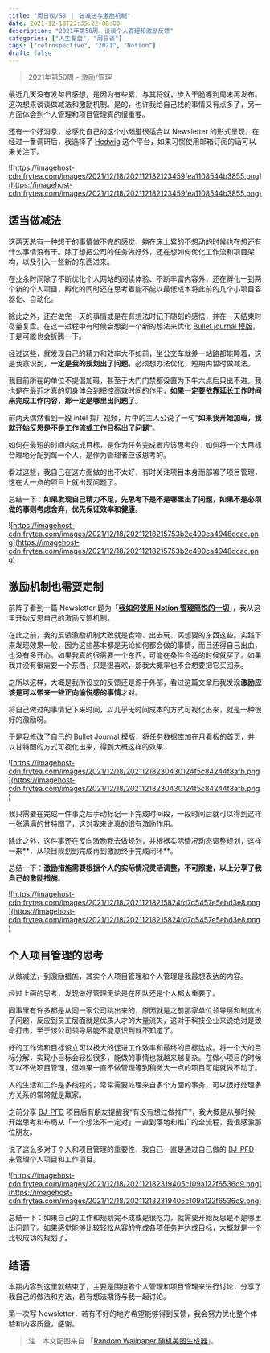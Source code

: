 ```yaml
---
title: "周日谈/50 ｜ 做减法与激励机制"
date: 2021-12-18T23:35:22+08:00
description: "2021年第50周，谈谈个人管理和激励反馈"
categories: ["人生复盘", "周日谈"]
tags: ["retrospective", "2021", "Notion"]
draft: false
---
```


> 2021年第50周 - 激励/管理
> 

最近几天没有发每日感想，是因为有些累，与其将就，步入干脆等到周末再发布。这次想来谈谈做减法和激励机制。是的，也许我给自己找的事情又有点多了，另一方面体会到个人管理和项目管理真的很重要。

还有一个好消息，总感觉自己的这个小频道很适合以 Newsletter 的形式呈现，在经过一番调研后，我选择了 [Hedwig](https://frytea.hedwig.pub) 这个平台，如果习惯使用邮箱订阅的话可以来关注下。

![https://imagehost-cdn.frytea.com/images/2021/12/18/202112182123459fea1108544b3855.png](https://imagehost-cdn.frytea.com/images/2021/12/18/202112182123459fea1108544b3855.png)

## 适当做减法

这两天总有一种想干的事情做不完的感觉，躺在床上累的不想动的时候也在想还有什么事情没有干。除了想把公司的任务做好外，还在想如何优化工作流和项目架构，以及引入一些新的东西进来。

在业余时间除了不断优化个人网站的阅读体验、不断丰富内容外，还在孵化一到两个新的个人项目，孵化的同时还在思考着能不能以最低成本将此前的几个小项目容器化、自动化。

除此之外，还在做完一天的事情或是在有想法时记下随刻的感悟，并在一天结束时尽量复盘。在这一过程中有时候会想到一个新的想法来优化 [Bullet journal 模版](https://bjpfd.frytea.com)，于是可能也会折腾一下。

经过这些，就发现自己的精力和效率大不如前，坐公交车就差一站路都能睡着，这是我意识到，**一定是我的规划出了问题**，必须想办法优化，短期内暂时做减法。

我目前所在的单位不提倡加班，甚至于大门门禁都设置为下午六点后只出不进。我也是在最近才真的切身体会到把控高效时间的作用，**如果一定要依靠延长工作时间来完成工作内容，那一定是哪里出问题了**。

前两天偶然看到一段 intel 探厂视频，片中的主人公说了一句“**如果我开始加班，我就开始反思是不是工作流或工作目标出了问题**”。

如何在最短的时间内达成目标，是作为任务完成者应该思考的；如何将一个大目标合理地分配到每一个人，是作为管理者应该思考的。

看过这些，我自己在这方面做的也不太好，有时关注项目本身而部署了项目管理，这在大一点的项目上就出现问题了。

总结一下：**如果发现自己精力不足，先思考下是不是哪里出了问题，如果不是必须做的事则考虑舍弃，优先保证效率和健康**。

![https://imagehost-cdn.frytea.com/images/2021/12/18/20211218215753b2c490ca4948dcac.png](https://imagehost-cdn.frytea.com/images/2021/12/18/20211218215753b2c490ca4948dcac.png)

## 激励机制也需要定制

前阵子看到一篇 Newsletter 题为「**[我如何使用 Notion 管理简悦的一切](https://simpread.zhubai.love/posts/2077700878005850112)**」，我从这里开始反思自己的激励反馈机制。

在此之前，我的反馈激励机制大致就是食物、出去玩、买想要的东西这些。实践下来发现效果一般，因为这些基本都是无论如何都会做的事情，而且还得自己出血，也没有多开心。如果我真的很需要一个东西，可能在条件合适的时候就买了。如果我并没有很需要一个东西，只是很喜欢，那我大概率也不会想要把它买回来。

之所以这样，大概是我所设立的反馈还是源于外部，看过这篇文章后我发现**激励应该是可以带来一些正向愉悦感的事情**才对。

将自己做过的事情记下来时间，以几乎无时间成本的方式可视化出来，就是一种很好的激励呀。

于是我修改了自己的 [Bullet Journal 模版](https://bjpfd.frytea.com)，将任务数据库加在月看板的首页，并以甘特图的方式可视化出来，得到大概这样的效果：

![https://imagehost-cdn.frytea.com/images/2021/12/18/20211218230430124f5c84244f8afb.png](https://imagehost-cdn.frytea.com/images/2021/12/18/20211218230430124f5c84244f8afb.png)

我只需要在完成一件事之后手动标记一下完成时间段，一段时间后就可以得到这样一张满满的甘特图了，这对我来说真的很有激励作用。

除此之外，这件事还在反向激励我去做规划，并根据实际情况动态调整规划，这样一来**，从项目规划到完成再到激励终于完成闭环**。

总结一下：**激励措施需要根据个人的实际情况灵活调整，不可照搬，以上分享了我自己的激励措施**。

![https://imagehost-cdn.frytea.com/images/2021/12/18/20211218215824fd7d5457e5ebd3e8.png](https://imagehost-cdn.frytea.com/images/2021/12/18/20211218215824fd7d5457e5ebd3e8.png)

## 个人项目管理的思考

从做减法，到激励措施，其实个人项目管理和个人管理是我最想表达的内容。

经过上面的思考，发现做好管理无论是在团队还是个人都太重要了。

同事里有许多都是从同一家公司跳出来的，原因就是之前那家单位领导层和制度出了问题，反应到员工层面就是优质人才的大量流失，这对于科技企业来说绝对是致命打击，至于该公司领导层能不能意识到就不知道了。

好的工作流和目标设立可以极大的促进工作效率和最终的目标达成。将一个大的目标分解，实现小目标会轻松很多，能做的事情也就越来越复杂。在做小项目的时候可以不做项目管理，但如果一直不做管理等到稍微大一点的项目可能就做不动了。

人的生活和工作是多线程的，常常需要处理来自多个方面的事务，可以很好处理多方关系的常常就是赢家。

之前分享 [BJ-PFD](https://bjpfd.frytea.com) 项目后有朋友提醒我“有没有想过做推广”，我大概是从那时候开始思考和布局从「一个想法不一定对」一直到落地和推广的全流程，我很感激那位朋友。

说了这么多对于个人和项目管理的重要性，我自己一直是通过自己做的  [BJ-PFD](https://bjpfd.frytea.com) 来管理个人项目和工作项目。

![https://imagehost-cdn.frytea.com/images/2021/12/18/202112182319405c109a122f6536d9.png](https://imagehost-cdn.frytea.com/images/2021/12/18/202112182319405c109a122f6536d9.png)

总结一下：如果自己的工作和规划完不成或是很吃力，就需要开始反思是不是哪里出问题了。如果感觉能够比较轻松从容的完成各项任务并达成目标，大概就是一个比较成功的规划了。

## 结语

本期内容到这里就结束了，主要是围绕着个人管理和项目管理来进行讨论，分享了我自己的做法和方法，若有想法期待与我一起讨论。

第一次写 Newsletter，若有不好的地方希望能够得到反馈，我会努力优化整个体验和内容质量，感谢。

> 注：本文配图来自 「[Random Wallpaper 随机美图生成器](https://wallpaper.frytea.com)」。
>